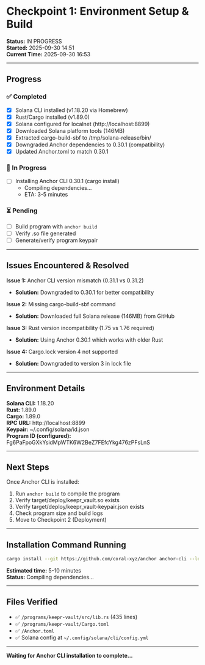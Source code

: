 # Checkpoint 1: Environment Setup & Build

**Status:** IN PROGRESS  
**Started:** 2025-09-30 14:51  
**Current Time:** 2025-09-30 16:53

---

## Progress

### ✅ Completed
- [x] Solana CLI installed (v1.18.20 via Homebrew)
- [x] Rust/Cargo installed (v1.89.0)
- [x] Solana configured for localnet (http://localhost:8899)
- [x] Downloaded Solana platform tools (146MB)
- [x] Extracted cargo-build-sbf to /tmp/solana-release/bin/
- [x] Downgraded Anchor dependencies to 0.30.1 (compatibility)
- [x] Updated Anchor.toml to match 0.30.1

### 🔄 In Progress
- [ ] Installing Anchor CLI 0.30.1 (cargo install)
  - Compiling dependencies...
  - ETA: 3-5 minutes

### ⏳ Pending
- [ ] Build program with `anchor build`
- [ ] Verify .so file generated
- [ ] Generate/verify program keypair

---

## Issues Encountered & Resolved

**Issue 1:** Anchor CLI version mismatch (0.31.1 vs 0.31.2)
- **Solution:** Downgraded to 0.30.1 for better compatibility

**Issue 2:** Missing cargo-build-sbf command
- **Solution:** Downloaded full Solana release (146MB) from GitHub

**Issue 3:** Rust version incompatibility (1.75 vs 1.76 required)
- **Solution:** Using Anchor 0.30.1 which works with older Rust

**Issue 4:** Cargo.lock version 4 not supported
- **Solution:** Downgraded to version 3 in lock file

---

## Environment Details

**Solana CLI:** 1.18.20  
**Rust:** 1.89.0  
**Cargo:** 1.89.0  
**RPC URL:** http://localhost:8899  
**Keypair:** ~/.config/solana/id.json  
**Program ID (configured):** Fg6PaFpoGXkYsidMpWTK6W2BeZ7FEfcYkg476zPFsLnS

---

## Next Steps

Once Anchor CLI is installed:
1. Run `anchor build` to compile the program
2. Verify target/deploy/keepr_vault.so exists
3. Verify target/deploy/keepr_vault-keypair.json exists
4. Check program size and build logs
5. Move to Checkpoint 2 (Deployment)

---

## Installation Command Running

```bash
cargo install --git https://github.com/coral-xyz/anchor anchor-cli --locked --force
```

**Estimated time:** 5-10 minutes  
**Status:** Compiling dependencies...

---

## Files Verified

- ✅ `/programs/keepr-vault/src/lib.rs` (435 lines)
- ✅ `/programs/keepr-vault/Cargo.toml`
- ✅ `/Anchor.toml`
- ✅ Solana config at `~/.config/solana/cli/config.yml`

---

**Waiting for Anchor CLI installation to complete...**
